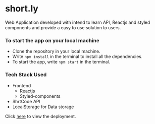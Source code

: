 # short.ly
Web Application developed with intend to learn API, Reactjs and styled components and provide a easy to use solution to users.

### To start the app on your local machine
+ Clone the repository in your local machine.
+ Write `npm install` in the terminal to install all the dependencies.
+ To start the app, write `npm start` in the terminal.

### Tech Stack Used
+ Frontend
  - Reactjs
  - Styled-components
+ ShrtCode API
+ LocalStorage for Data storage

Click [here](http://shorttly.vercel.app/) to view the deployment.
